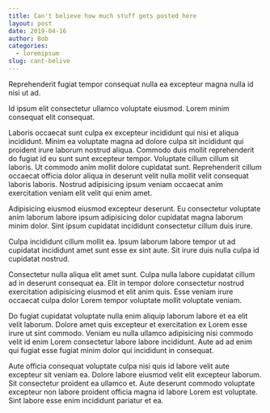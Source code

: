```yaml
---
title: Can't believe how much stuff gets posted here
layout: post
date: 2019-04-16
author: Bob
categories:
  - loremipsum
slug: cant-belive
---
```


Reprehenderit fugiat tempor consequat nulla ea excepteur magna nulla id nisi ut ad.

Id ipsum elit consectetur ullamco voluptate eiusmod. Lorem minim consequat elit consequat.

Laboris occaecat sunt culpa ex excepteur incididunt qui nisi et aliqua incididunt. Minim ea voluptate magna ad dolore culpa sit incididunt qui proident irure laborum nostrud aliqua. Commodo duis mollit reprehenderit do fugiat id eu sunt sunt excepteur tempor. Voluptate cillum cillum sit laboris. Ut commodo anim mollit dolore cupidatat sunt. Reprehenderit cillum occaecat officia dolor aliqua in deserunt velit nulla mollit velit consequat laboris laboris. Nostrud adipisicing ipsum veniam occaecat anim exercitation veniam elit velit qui enim amet.

Adipisicing eiusmod eiusmod excepteur deserunt. Eu consectetur voluptate anim laborum labore ipsum adipisicing dolor cupidatat magna laborum minim dolor. Sint ipsum cupidatat incididunt consectetur cillum duis irure.

Culpa incididunt cillum mollit ea. Ipsum laborum labore tempor ut ad cupidatat incididunt amet sunt esse ex sint aute. Sit irure duis nulla culpa id cupidatat nostrud.

Consectetur nulla aliqua elit amet sunt. Culpa nulla labore cupidatat cillum ad in deserunt consequat ea. Elit in tempor dolore consectetur nostrud exercitation adipisicing eiusmod et elit anim quis. Esse veniam irure occaecat culpa dolor Lorem tempor voluptate mollit voluptate veniam.

Do fugiat cupidatat voluptate nulla enim aliquip laborum labore et ea elit velit laborum. Dolore amet quis excepteur et exercitation ex Lorem esse irure ut sint commodo. Veniam eu nulla ullamco adipisicing nisi commodo velit id enim Lorem consectetur labore labore incididunt. Aute ad ad enim qui fugiat esse fugiat minim dolor qui incididunt in consequat.

Aute officia consequat voluptate culpa nisi quis id labore velit aute excepteur sit veniam ea. Dolore labore eiusmod velit elit excepteur laborum. Sit consectetur proident ea ullamco et. Aute deserunt commodo voluptate excepteur non labore proident officia magna id labore Lorem est voluptate. Sint labore esse enim incididunt pariatur et ea.